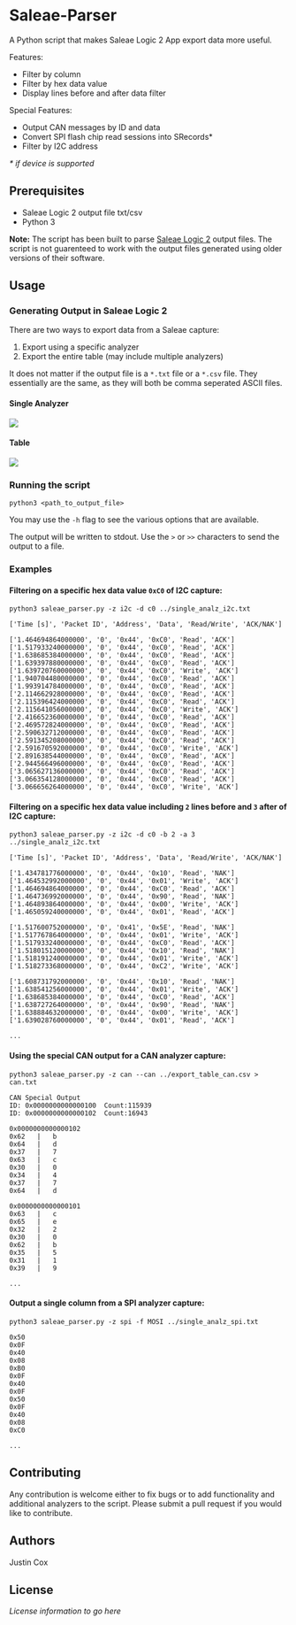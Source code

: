 # Saleae-Parser

A Python script that makes Saleae Logic 2 App export data more useful.

Features:
* Filter by column
* Filter by hex data value
* Display lines before and after data filter

Special Features:
* Output CAN messages by ID and data
* Convert SPI flash chip read sessions into SRecords*
* Filter by I2C address

*\* if device is supported*

## Prerequisites
* Saleae Logic 2 output file txt/csv
* Python 3

**Note:**
The script has been built to parse [Saleae Logic 2](https://www.saleae.com/downloads/) output files. The script is not guarenteed to work with the output files generated using older versions of their software.

## Usage

### Generating Output in Saleae Logic 2

There are two ways to export data from a Saleae capture:
1. Export using a specific analyzer
2. Export the entire table (may include multiple analyzers)

It does not matter if the output file is a `*.txt` file or a `*.csv` file. They essentially are the same, as they will both be comma seperated ASCII files.

#### Single Analyzer

![](doc/images/single_analyzer_export.png)

#### Table

![](doc/images/table_export.png)

### Running the script

`python3 <path_to_output_file>`

You may use the `-h` flag to see the various options that are available.

The output will be written to stdout.  Use the `>` or `>>` characters to send the output to a file.

### Examples

#### Filtering on a specific hex data value `0xC0` of I2C capture:

`python3 saleae_parser.py -z i2c -d c0 ../single_analz_i2c.txt`

```
['Time [s]', 'Packet ID', 'Address', 'Data', 'Read/Write', 'ACK/NAK']

['1.464694864000000', '0', '0x44', '0xC0', 'Read', 'ACK']
['1.517933240000000', '0', '0x44', '0xC0', 'Read', 'ACK']
['1.638685384000000', '0', '0x44', '0xC0', 'Read', 'ACK']
['1.639397880000000', '0', '0x44', '0xC0', 'Read', 'ACK']
['1.639720760000000', '0', '0x44', '0xC0', 'Write', 'ACK']
['1.940704480000000', '0', '0x44', '0xC0', 'Read', 'ACK']
['1.993914784000000', '0', '0x44', '0xC0', 'Read', 'ACK']
['2.114662928000000', '0', '0x44', '0xC0', 'Read', 'ACK']
['2.115396424000000', '0', '0x44', '0xC0', 'Read', 'ACK']
['2.115641056000000', '0', '0x44', '0xC0', 'Write', 'ACK']
['2.416652360000000', '0', '0x44', '0xC0', 'Read', 'ACK']
['2.469572824000000', '0', '0x44', '0xC0', 'Read', 'ACK']
['2.590632712000000', '0', '0x44', '0xC0', 'Read', 'ACK']
['2.591345208000000', '0', '0x44', '0xC0', 'Read', 'ACK']
['2.591670592000000', '0', '0x44', '0xC0', 'Write', 'ACK']
['2.891638544000000', '0', '0x44', '0xC0', 'Read', 'ACK']
['2.944566496000000', '0', '0x44', '0xC0', 'Read', 'ACK']
['3.065627136000000', '0', '0x44', '0xC0', 'Read', 'ACK']
['3.066354128000000', '0', '0x44', '0xC0', 'Read', 'ACK']
['3.066656264000000', '0', '0x44', '0xC0', 'Write', 'ACK']
```

#### Filtering on a specific hex data value including `2` lines before and `3` after of I2C capture:

`python3 saleae_parser.py -z i2c -d c0 -b 2 -a 3 ../single_analz_i2c.txt`

```
['Time [s]', 'Packet ID', 'Address', 'Data', 'Read/Write', 'ACK/NAK']

['1.434781776000000', '0', '0x44', '0x10', 'Read', 'NAK']
['1.464532992000000', '0', '0x44', '0x01', 'Write', 'ACK']
['1.464694864000000', '0', '0x44', '0xC0', 'Read', 'ACK']
['1.464736992000000', '0', '0x44', '0x90', 'Read', 'NAK']
['1.464893864000000', '0', '0x44', '0x00', 'Write', 'ACK']
['1.465059240000000', '0', '0x44', '0x01', 'Read', 'ACK']

['1.517600752000000', '0', '0x41', '0x5E', 'Read', 'NAK']
['1.517767864000000', '0', '0x44', '0x01', 'Write', 'ACK']
['1.517933240000000', '0', '0x44', '0xC0', 'Read', 'ACK']
['1.518015120000000', '0', '0x44', '0x10', 'Read', 'NAK']
['1.518191240000000', '0', '0x44', '0x01', 'Write', 'ACK']
['1.518273368000000', '0', '0x44', '0xC2', 'Write', 'ACK']

['1.608731792000000', '0', '0x44', '0x10', 'Read', 'NAK']
['1.638541256000000', '0', '0x44', '0x01', 'Write', 'ACK']
['1.638685384000000', '0', '0x44', '0xC0', 'Read', 'ACK']
['1.638727264000000', '0', '0x44', '0x90', 'Read', 'NAK']
['1.638884632000000', '0', '0x44', '0x00', 'Write', 'ACK']
['1.639028760000000', '0', '0x44', '0x01', 'Read', 'ACK']

...
```

#### Using the special CAN output for a CAN analyzer capture:

`python3 saleae_parser.py -z can --can ../export_table_can.csv > can.txt`

```
CAN Special Output
ID: 0x0000000000000100  Count:115939
ID: 0x0000000000000102  Count:16943

0x0000000000000102
0x62   |   b
0x64   |   d
0x37   |   7
0x63   |   c
0x30   |   0
0x34   |   4
0x37   |   7
0x64   |   d

0x0000000000000101
0x63   |   c
0x65   |   e
0x32   |   2
0x30   |   0
0x62   |   b
0x35   |   5
0x31   |   1
0x39   |   9

...
```

#### Output a single column from a SPI analyzer capture:

`python3 saleae_parser.py -z spi -f MOSI ../single_analz_spi.txt`

```
0x50
0x0F
0x40
0x08
0xB0
0x0F
0x40
0x0F
0x50
0x0F
0x40
0x08
0xC0

...
```

## Contributing

Any contribution is welcome either to fix bugs or to add functionality and additional analyzers to the script.  Please submit a pull request if you would like to contribute.

## Authors
Justin Cox

## License

*License information to go here*
